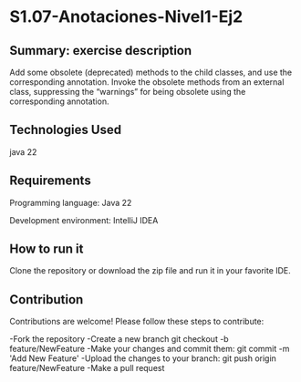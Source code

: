 # S1.07-Anotaciones-Nivel1-Ej2

## Summary: exercise description

Add some obsolete (deprecated) methods to the child classes, and use the corresponding annotation. Invoke the obsolete methods from an external class, suppressing the “warnings” for being obsolete using the corresponding annotation.
## Technologies Used

java 22

## Requirements

Programming language: Java 22

Development environment: IntelliJ IDEA

## How to run it

Clone the repository or download the zip file and run it in your favorite IDE.

## Contribution

Contributions are welcome! Please follow these steps to contribute:

-Fork the repository
-Create a new branch git checkout
-b feature/NewFeature
-Make your changes and commit them: git commit
-m 'Add New Feature'
-Upload the changes to your branch: git push origin feature/NewFeature
-Make a pull request